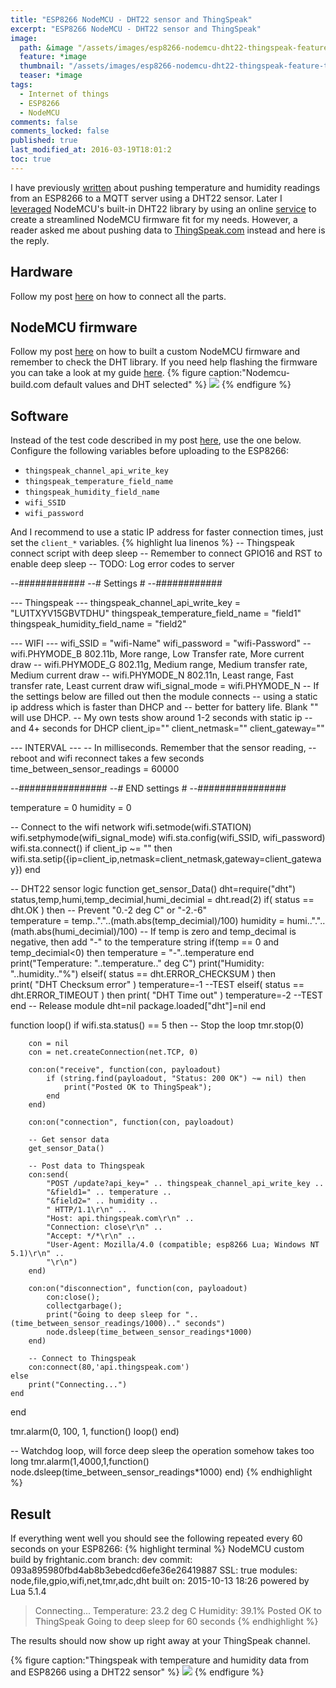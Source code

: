 ```yaml
---
title: "ESP8266 NodeMCU - DHT22 sensor and ThingSpeak"
excerpt: "ESP8266 NodeMCU - DHT22 sensor and ThingSpeak"
image:
  path: &image "/assets/images/esp8266-nodemcu-dht22-thingspeak-feature.png"
  feature: *image
  thumbnail: "/assets/images/esp8266-nodemcu-dht22-thingspeak-feature-th.png"
  teaser: *image
tags:
  - Internet of things
  - ESP8266
  - NodeMCU
comments: false
comments_locked: false
published: true
last_modified_at: 2016-03-19T18:01:2
toc: true
---
```

I have previously [written](/projects/esp8266-nodemcu-dht22-mqtt-deep-sleep/) about pushing temperature and humidity readings from an ESP8266 to a MQTT server using a DHT22 sensor. Later I [leveraged](/projects/esp8266-nodemcu-dht22-custom-modules-firmware/) NodeMCU's built-in DHT22 library by using an online [service](http://nodemcu-build.com) to create a streamlined NodeMCU firmware fit for my needs. However, a reader asked me about pushing data to [ThingSpeak.com](http://thingspeak.com) instead and here is the reply.

## Hardware
Follow my post [here](/projects/esp8266-nodemcu-dht22-mqtt-deep-sleep/) on how to connect all the parts.

## NodeMCU firmware
Follow my post [here](/projects/esp8266-nodemcu-dht22-custom-modules-firmware/) on how to built a custom NodeMCU firmware and remember to check the DHT library. If you need help flashing the firmware you can take a look at my guide [here](/proejcts/esp8266-development-kit-nodemcu-firmware-update-os-x/).
{% figure caption:"Nodemcu-build.com default values and DHT selected" %}
![](/assets/images/esp8266-nodemcu-dht22-thingspeak-nodemcu-build.com-DHT.png)
{% endfigure %}

## Software
Instead of the test code described in my post [here](/projects/esp8266-nodemcu-dht22-custom-modules-firmware/), use the one below. Configure the following variables before uploading to the ESP8266:

* `thingspeak_channel_api_write_key`
* `thingspeak_temperature_field_name`
* `thingspeak_humidity_field_name`
* `wifi_SSID`
* `wifi_password`

And I recommend to use a static IP address for faster connection times, just set the `client_*` variables.
{% highlight lua linenos %}
-- Thingspeak connect script with deep sleep
-- Remember to connect GPIO16 and RST to enable deep sleep
-- TODO: Log error codes to server

--############
--# Settings #
--############

--- Thingspeak ---
thingspeak_channel_api_write_key = "LU1TXYV15GBVTDHU"
thingspeak_temperature_field_name = "field1"
thingspeak_humidity_field_name = "field2"

--- WIFI ---
wifi_SSID = "wifi-Name"
wifi_password = "wifi-Password"
-- wifi.PHYMODE_B 802.11b, More range, Low Transfer rate, More current draw
-- wifi.PHYMODE_G 802.11g, Medium range, Medium transfer rate, Medium current draw
-- wifi.PHYMODE_N 802.11n, Least range, Fast transfer rate, Least current draw
wifi_signal_mode = wifi.PHYMODE_N
-- If the settings below are filled out then the module connects
-- using a static ip address which is faster than DHCP and
-- better for battery life. Blank "" will use DHCP.
-- My own tests show around 1-2 seconds with static ip
-- and 4+ seconds for DHCP
client_ip=""
client_netmask=""
client_gateway=""

--- INTERVAL ---
-- In milliseconds. Remember that the sensor reading,
-- reboot and wifi reconnect takes a few seconds
time_between_sensor_readings = 60000

--################
--# END settings #
--################

temperature = 0
humidity = 0

-- Connect to the wifi network
wifi.setmode(wifi.STATION)
wifi.setphymode(wifi_signal_mode)
wifi.sta.config(wifi_SSID, wifi_password)
wifi.sta.connect()
if client_ip ~= "" then
    wifi.sta.setip({ip=client_ip,netmask=client_netmask,gateway=client_gateway})
end

-- DHT22 sensor logic
function get_sensor_Data()
    dht=require("dht")
    status,temp,humi,temp_decimial,humi_decimial = dht.read(2)
        if( status == dht.OK ) then
            -- Prevent "0.-2 deg C" or "-2.-6"          
            temperature = temp.."."..(math.abs(temp_decimial)/100)
            humidity = humi.."."..(math.abs(humi_decimial)/100)
            -- If temp is zero and temp_decimal is negative, then add "-" to the temperature string
            if(temp == 0 and temp_decimial<0) then
                temperature = "-"..temperature
            end
            print("Temperature: "..temperature.." deg C")
            print("Humidity: "..humidity.."%")
        elseif( status == dht.ERROR_CHECKSUM ) then          
            print( "DHT Checksum error" )
            temperature=-1 --TEST
        elseif( status == dht.ERROR_TIMEOUT ) then
            print( "DHT Time out" )
            temperature=-2 --TEST
        end
    -- Release module
    dht=nil
    package.loaded["dht"]=nil
end

function loop()
    if wifi.sta.status() == 5 then
        -- Stop the loop
        tmr.stop(0)

        con = nil
        con = net.createConnection(net.TCP, 0)

        con:on("receive", function(con, payloadout)
            if (string.find(payloadout, "Status: 200 OK") ~= nil) then
                print("Posted OK to ThingSpeak");
            end
        end)

        con:on("connection", function(con, payloadout)

        -- Get sensor data
        get_sensor_Data()

        -- Post data to Thingspeak
        con:send(
            "POST /update?api_key=" .. thingspeak_channel_api_write_key ..
            "&field1=" .. temperature ..
            "&field2=" .. humidity ..
            " HTTP/1.1\r\n" ..
            "Host: api.thingspeak.com\r\n" ..
            "Connection: close\r\n" ..
            "Accept: */*\r\n" ..
            "User-Agent: Mozilla/4.0 (compatible; esp8266 Lua; Windows NT 5.1)\r\n" ..
            "\r\n")
        end)

        con:on("disconnection", function(con, payloadout)
            con:close();
            collectgarbage();
            print("Going to deep sleep for "..(time_between_sensor_readings/1000).." seconds")
            node.dsleep(time_between_sensor_readings*1000)
        end)

        -- Connect to Thingspeak
        con:connect(80,'api.thingspeak.com')
    else
        print("Connecting...")
    end
end

tmr.alarm(0, 100, 1, function() loop() end)

-- Watchdog loop, will force deep sleep the operation somehow takes too long
tmr.alarm(1,4000,1,function() node.dsleep(time_between_sensor_readings*1000) end)
{% endhighlight %}

## Result
If everything went well you should see the following repeated every 60 seconds on your ESP8266:
{% highlight terminal %}
NodeMCU custom build by frightanic.com
	branch: dev
	commit: 093a895980fbd4ab8b3ebedcd6efe36e26419887
	SSL: true
	modules: node,file,gpio,wifi,net,tmr,adc,dht
 	built on: 2015-10-13 18:26
  powered by Lua 5.1.4
> Connecting...
Temperature: 23.2 deg C
Humidity: 39.1%
Posted OK to ThingSpeak
Going to deep sleep for 60 seconds
{% endhighlight %}

The results should now show up right away at your ThingSpeak channel.

{% figure caption:"Thingspeak with temperature and humidity data from and ESP8266 using a DHT22 sensor" %}
![](/assets/images/esp8266-nodemcu-dht22-thingspeak-feature.png)
{% endfigure %}
